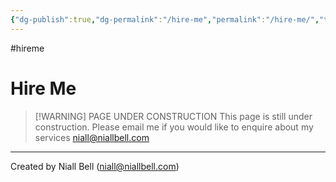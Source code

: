 ```yaml
---
{"dg-publish":true,"dg-permalink":"/hire-me","permalink":"/hire-me/","title":"Hire Me","hide":true,"noteIcon":"1","created":"2024-04-18T00:42:46.592+01:00","updated":"2024-05-05T11:08:27.268+01:00"}
---
```


#hireme
# Hire Me

>[!WARNING] PAGE UNDER CONSTRUCTION
>This page is still under construction. Please email me if you would like to enquire about my services [niall@niallbell.com](mailto:niall@niallbell.com)

---
Created by Niall Bell (niall@niallbell.com)
